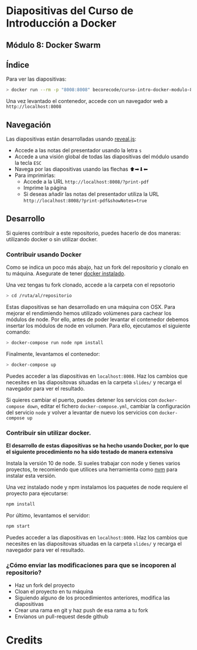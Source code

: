 # Diapositivas del Curso de Introducción a Docker
## Módulo 8: Docker Swarm

## Índice

Para ver las diapositivas:

```bash
> docker run --rm -p "8008:8008" becorecode/curso-intro-docker-modulo-8:latest
```

Una vez levantado el contenedor, accede con un navegador web a `http://localhost:8008`

## Navegación

Las diapositivas están desarrolladas usando [reveal.js](https://revealjs.com/#/):

* Accede a las notas del presentador usando la letra `s`
* Accede a una visión global de todas las diapositivas del módulo usando la tecla `ESC`
* Navega por las diapositivas usando las flechas ⬆➡⬇⬅
* Para imprimirlas:
  * Accede a la URL `http://localhost:8008/?print-pdf`
  * Imprime la página 
  * Si deseas añadir las notas del presentador utiliza la URL  `http://localhost:8008/?print-pdf&showNotes=true`

## Desarrollo

Si quieres contribuir a este repositorio, puedes hacerlo de dos maneras: utilizando docker o sin utilizar docker.

### Contribuir usando Docker

Como se indica un poco más abajo, haz un fork del repositorio y clonalo en tu máquina. 
Asegurate de tener [docker instalado](https://docs.docker.com/install/).

Una vez tengas tu fork clonado, accede a la carpeta con el repsotorio

```bash
> cd /ruta/al/repositorio
```

Estas diapositivas se han desarrollado en una máquina con OSX. Para mejorar el rendimiendo hemos utilizado
volúmenes para cachear los módulos de node. Por ello, antes de poder levantar el contenedor debemos
insertar los módulos de node en volumen. Para ello, ejecutamos el siguiente comando:

```bash
> docker-compose run node npm install
```

Finalmente, levantamos el contenedor:
```bash
> docker-compose up
```

Puedes acceder a las diapositivas en `localhost:8008`. Haz los cambios que necesites en las diapositovas situadas en la carpeta
`slides/` y recarga el navegador para ver el resultado.

Si quieres cambiar el puerto, puedes detener los servicios con `docker-compose down`, editar el fichero 
`docker-compose.yml`, cambiar la configuración del servicio `node` y volver a levantar de nuevo los 
servicios con `docker-compose up`

### Contribuir sin utilizar docker.

**El desarrollo de estas diapositivas se ha hecho usando Docker, por lo que el siguiente procedimiento no ha sido testado
de manera extensiva**

Instala la versión 10 de node. Si sueles trabajar con node y tienes varios proyectos, te recomiendo que 
utilices una herramienta como [nvm](https://github.com/nvm-sh/nvm) para instalar esta versión.

Una vez instalado node y npm instalamos los paquetes de node requiere el proyecto para ejecutarse:

```bash
npm install 
```

Por último, levantamos el servidor:

```bash
npm start
```

Puedes acceder a las diapositivas en `localhost:8000`. Haz los cambios que necesites en las diapositovas situadas en la carpeta
`slides/` y recarga el navegador para ver el resultado.


### ¿Cómo enviar las modificaciones para que se incoporen al repositorio?

* Haz un fork del proyecto
* Cloan el proyecto en tu máquina
* Siguiendo alguno de los procedimientos anteriores, modifica las diapositivas
* Crear una rama en git y haz push de esa rama a tu fork
* Envíanos un pull-request desde github


# Credits
